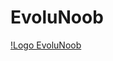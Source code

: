 # EvoluNoob

[!Logo EvoluNoob](https://github.com/jasonchampagne/EvoluNoob/blob/main/logo-mini.png)
